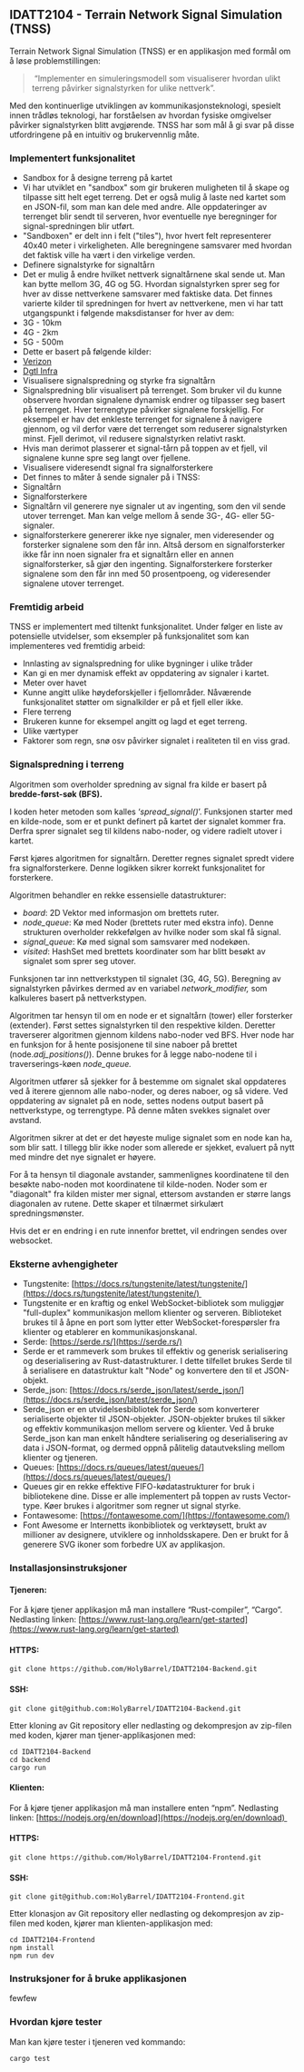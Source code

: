 ## IDATT2104 - Terrain Network Signal Simulation (TNSS)

Terrain Network Signal Simulation (TNSS) er en applikasjon med formål om å løse problemstillingen:

>  “Implementer en simuleringsmodell som visualiserer hvordan ulikt terreng påvirker signalstyrken for ulike nettverk”. 

Med den kontinuerlige utviklingen av kommunikasjonsteknologi, spesielt innen trådløs teknologi, har forståelsen av hvordan fysiske omgivelser påvirker signalstyrken blitt avgjørende. TNSS har som mål å gi svar på disse utfordringene på en intuitiv og brukervennlig måte.

### Implementert funksjonalitet

* Sandbox for å designe terreng på kartet
* Vi har utviklet en "sandbox" som gir brukeren muligheten til å skape og tilpasse sitt helt eget terreng. Det er også mulig å laste ned kartet som en JSON-fil, som man kan dele med andre. Alle oppdateringer av terrenget blir sendt til serveren, hvor eventuelle nye beregninger for signal-spredningen blir utført.
* "Sandboxen" er delt inn i felt ("tiles"), hvor hvert felt representerer 40x40 meter i virkeligheten. Alle beregningene samsvarer med hvordan det faktisk ville ha vært i den virkelige verden.
* Definere signalstyrke for signaltårn
* Det er mulig å endre hvilket nettverk signaltårnene skal sende ut. Man kan bytte mellom 3G, 4G og 5G. Hvordan signalstyrken sprer seg for hver av disse nettverkene samsvarer med faktiske data. Det finnes varierte kilder til spredningen for hvert av nettverkene, men vi har tatt utgangspunkt i følgende maksdistanser for hver av dem:
* 3G - 10km
* 4G - 2km
* 5G - 500m
* Dette er basert på følgende kilder:
* [Verizon](https://onlinemarkdowneditor.dev/collaboration/#doce3e48e7d2e)
* [Dgtl Infra](https://dgtlinfra.com/cell-tower-range-how-far-reach/)
* Visualisere signalspredning og styrke fra signaltårn
* Signalspredning blir visualisert på terrenget. Som bruker vil du kunne observere hvordan signalene dynamisk endrer og tilpasser seg basert på terrenget. Hver terrengtype påvirker signalene forskjellig. For eksempel er hav det enkleste terrenget for signalene å navigere gjennom, og vil derfor være det terrenget som reduserer signalstyrken minst. Fjell derimot, vil redusere signalstyrken relativt raskt.
* Hvis man derimot plasserer et signal-tårn på toppen av et fjell, vil signalene kunne spre seg langt over fjellene.
* Visualisere videresendt signal fra signalforsterkere
* Det finnes to måter å sende signaler på i TNSS:
* Signaltårn
* Signalforsterkere
* Signaltårn vil generere nye signaler ut av ingenting, som den vil sende utover terrenget. Man kan velge mellom å sende 3G-, 4G- eller 5G-signaler.
* signalforsterkere genererer ikke nye signaler, men videresender og forsterker signalene som den får inn. Altså dersom en signalforsterker ikke får inn noen signaler fra et signaltårn eller en annen signalforsterker, så gjør den ingenting. Signalforsterkere forsterker signalene som den får inn med 50 prosentpoeng, og videresender signalene utover terrenget.

### Fremtidig arbeid

TNSS er implementert med tiltenkt funksjonalitet. Under følger en liste av potensielle utvidelser, som eksempler på funksjonalitet som kan implementeres ved fremtidig arbeid:

* Innlasting av signalspredning for ulike bygninger i ulike tråder
* Kan gi en mer dynamisk effekt av oppdatering av signaler i kartet.
* Meter over havet 
* Kunne angitt ulike høydeforskjeller i fjellområder. Nåværende funksjonalitet støtter om signalkilder er på et fjell eller ikke.
* Flere terreng
* Brukeren kunne for eksempel angitt og lagd et eget terreng.
* Ulike værtyper
* Faktorer som regn, snø osv påvirker signalet i realiteten til en viss grad.

### Signalspredning i terreng

Algoritmen som overholder spredning av signal fra kilde er basert på **bredde-først-søk (BFS).**

I koden heter metoden som kalles ‘_spread\_signal()_’. Funksjonen starter med en kilde-node, som er et punkt definert på kartet der signalet kommer fra. Derfra sprer signalet seg til kildens nabo-noder, og videre radielt utover i kartet. 

Først kjøres algoritmen for signaltårn. Deretter regnes signalet spredt videre fra signalforsterkere. Denne logikken sikrer korrekt funksjonalitet for forsterkere. 

Algoritmen behandler en rekke essensielle datastrukturer:

* _board_: 2D Vektor med informasjon om brettets ruter.
* _node\_queue_: Kø med Noder (brettets ruter med ekstra info). Denne strukturen overholder rekkefølgen av hvilke noder som skal få signal.
* _signal\_queue_: Kø med signal som samsvarer med nodekøen.
* _visited_: HashSet med brettets koordinater som har blitt besøkt av signalet som sprer seg utover.

Funksjonen tar inn nettverkstypen til signalet (3G, 4G, 5G). Beregning av signalstyrken påvirkes dermed av en variabel _network\_modifier,_ som kalkuleres basert på nettverkstypen.

Algoritmen tar hensyn til om en node er et signaltårn (tower) eller forsterker (extender). Først settes signalstyrken til den respektive kilden. Deretter traverserer algoritmen gjennom kildens nabo-noder ved BFS. Hver node har en funksjon for å hente posisjonene til sine naboer på brettet (node._adj\_positions()_). Denne brukes for å legge nabo-nodene til i traverserings-køen _node\_queue._

Algoritmen utfører så sjekker for å bestemme om signalet skal oppdateres ved å iterere gjennom alle nabo-noder, og deres naboer, og så videre. Ved oppdatering av signalet på en node, settes nodens output basert på nettverkstype, og terrengtype. På denne måten svekkes signalet over avstand. 

Algoritmen sikrer at det er det høyeste mulige signalet som en node kan ha, som blir satt. I tillegg blir ikke noder som allerede er sjekket, evaluert på nytt med mindre det nye signalet er høyere.

For å ta hensyn til diagonale avstander, sammenlignes koordinatene til den besøkte nabo-noden mot koordinatene til kilde-noden. Noder som er "diagonalt" fra kilden mister mer signal, ettersom avstanden er større langs diagonalen av rutene. Dette skaper et tilnærmet sirkulært spredningsmønster.

Hvis det er en endring i en rute innenfor brettet, vil endringen sendes over websocket.

### Eksterne avhengigheter

* Tungstenite: [https://docs.rs/tungstenite/latest/tungstenite/](https://docs.rs/tungstenite/latest/tungstenite/) 
* Tungstenite er en kraftig og enkel WebSocket-bibliotek som muliggjør "full-duplex" kommunikasjon mellom klienter og serveren. Biblioteket brukes til å åpne en port som lytter etter WebSocket-forespørsler fra klienter og etablerer en kommunikasjonskanal.
* Serde: [https://serde.rs/](https://serde.rs/)
* Serde er et rammeverk som brukes til effektiv og generisk serialisering og deserialisering av Rust-datastrukturer. I dette tilfellet brukes Serde til å serialisere en datastruktur kalt "Node" og konvertere den til et JSON-objekt.
* Serde\_json: [https://docs.rs/serde_json/latest/serde_json/](https://docs.rs/serde_json/latest/serde_json/)
* Serde\_json er en utvidelsesbibliotek for Serde som konverterer serialiserte objekter til JSON-objekter. JSON-objekter brukes til sikker og effektiv kommunikasjon mellom servere og klienter. Ved å bruke Serde\_json kan man enkelt håndtere serialisering og deserialisering av data i JSON-format, og dermed oppnå pålitelig datautveksling mellom klienter og tjeneren.
* Queues: [https://docs.rs/queues/latest/queues/](https://docs.rs/queues/latest/queues/)
* Queues gir en rekke effektive FIFO-kødatastrukturer for bruk i bibliotekene dine. Disse er alle implementert på toppen av rusts Vector-type. Køer brukes i algoritmer som regner ut signal styrke.
* Fontawesome: [https://fontawesome.com/](https://fontawesome.com/)
* Font Awesome er Internetts ikonbibliotek og verktøysett, brukt av millioner av designere, utviklere og innholdsskapere. Den er brukt for å generere SVG ikoner som forbedre UX av applikasjon.

### Installasjonsinstruksjoner

#### Tjeneren:

For å kjøre tjener applikasjon må man installere “Rust-compiler”, “Cargo”. Nedlasting linken: [https://www.rust-lang.org/learn/get-started](https://www.rust-lang.org/learn/get-started)

#### HTTPS:

```plaintext
git clone https://github.com/HolyBarrel/IDATT2104-Backend.git
```

#### SSH: 

```plaintext
git clone git@github.com:HolyBarrel/IDATT2104-Backend.git
```

Etter kloning av Git repository eller nedlasting og dekompresjon av zip-filen med koden, kjører man tjener-applikasjonen med:

```plaintext
cd IDATT2104-Backend
cd backend
cargo run
```

#### Klienten:

For å kjøre tjener applikasjon må man installere enten “npm”. Nedlasting linken: [https://nodejs.org/en/download](https://nodejs.org/en/download) 

#### HTTPS:

```plaintext
git clone https://github.com/HolyBarrel/IDATT2104-Frontend.git
```

#### SSH: 

```plaintext
git clone git@github.com:HolyBarrel/IDATT2104-Frontend.git
```

Etter klonasjon av Git repository eller nedlasting og dekompresjon av zip-filen med koden, kjører man klienten-applikasjon med:

```plaintext
cd IDATT2104-Frontend
npm install
npm run dev
```

### Instruksjoner for å bruke applikasjonen

fewfew

### Hvordan kjøre tester

Man kan kjøre tester i tjeneren ved kommando:

```plaintext
cargo test
```